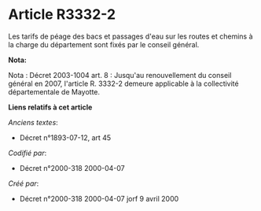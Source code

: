 # Article R3332-2

Les tarifs de péage des bacs et passages d'eau sur les routes et chemins à la charge du département sont fixés par le conseil
général.

**Nota:**

Nota : Décret 2003-1004 art. 8 : Jusqu'au renouvellement du conseil général en 2007, l'article R. 3332-2 demeure applicable à
la collectivité départementale de Mayotte.

**Liens relatifs à cet article**

_Anciens textes_:

  - Décret n°1893-07-12, art 45

_Codifié par_:

  - Décret n°2000-318 2000-04-07

_Créé par_:

  - Décret n°2000-318 2000-04-07 jorf 9 avril 2000
